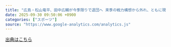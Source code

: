 ```yaml
---
title: "広島・松山竜平、田中広輔が今季限りで退団へ 来季の戦力構想から外れ、ともに現役続行を希望（サンケイスポーツ） - Yahoo!ニュース"
date: 2025-09-30 09:50:06 +0900
categories: ["スポーツ"]
source: "https://www.google-analytics.com/analytics.js"
---
```


[出典はこちら](https://www.google-analytics.com/analytics.js)

